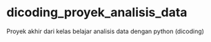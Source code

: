 # dicoding_proyek_analisis_data
Proyek akhir dari kelas belajar analisis data dengan python (dicoding)
